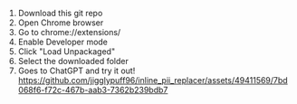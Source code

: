 1. Download this git repo
2. Open Chrome browser
3. Go to chrome://extensions/
4. Enable Developer mode
5. Click "Load Unpackaged"
6. Select the downloaded folder
7. Goes to ChatGPT and try it out!
https://github.com/jigglypuff96/inline_pii_replacer/assets/49411569/7bd068f6-f72c-467b-aab3-7362b239bdb7

